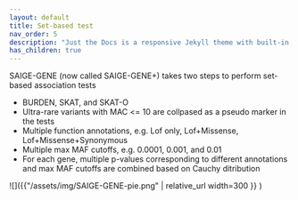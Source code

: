 ```yaml
---
layout: default
title: Set-based test 
nav_order: 5
description: "Just the Docs is a responsive Jekyll theme with built-in search that is easily customizable and hosted on GitHub Pages."
has_children: true
---
```



SAIGE-GENE (now called SAIGE-GENE+) takes two steps to perform set-based association tests 
- BURDEN, SKAT, and SKAT-O
- Ultra-rare variants with MAC <= 10 are collpased as a pseudo marker in the tests
- Multiple function annotations, e.g. Lof only, Lof+Missense, Lof+Missense+Synonymous
- Multiple max MAF cutoffs, e.g. 0.0001, 0.001, and 0.01
- For each gene, multiple p-values corresponding to different annotations and max MAF cutoffs are combined based on Cauchy ditribution

![]({{"/assets/img/SAIGE-GENE-pie.png" | relative_url width=300 }} )
